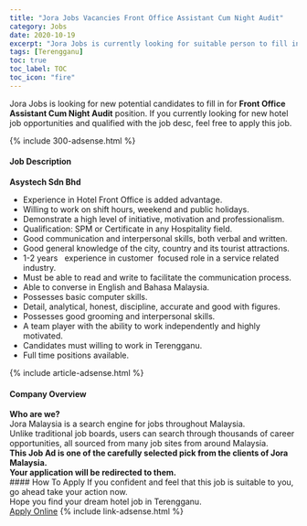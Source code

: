 ```yaml
---
title: "Jora Jobs Vacancies Front Office Assistant Cum Night Audit" 
category: Jobs 
date: 2020-10-19 
excerpt: "Jora Jobs is currently looking for suitable person to fill in the Front Office Assistant Cum Night Audit which positioned at Terengganu" 
tags: [Terengganu] 
toc: true 
toc_label: TOC 
toc_icon: "fire" 
--- 
```


<p>Jora Jobs is looking for new potential candidates to fill in for <b>Front Office Assistant Cum Night Audit</b> position. If you currently looking for new hotel job opportunities and qualified with the job desc, feel free to apply this job.
</p>{% include 300-adsense.html %} 
<div><div><h4>Job Description</h4></div><div><div><span><div><div><strong>Asystech Sdn Bhd</strong></div><ul><li>Experience in Hotel Front Office is added advantage.</li><li>Willing to work on shift hours, weekend and public holidays.</li><li>Demonstrate a high level of initiative, motivation and professionalism.</li><li>Qualification: SPM or Certificate in any Hospitality field.</li><li>Good communication and interpersonal skills, both verbal and written.</li><li>Good general knowledge of the city, country and its tourist attractions.</li><li>1-2 years&#160;&#160; experience in customer&#160; focused role in a service related industry.</li><li>Must be able to read and write to facilitate the communication process.</li><li>Able to converse in English and Bahasa Malaysia.</li><li>Possesses basic computer skills.</li><li>Detail, analytical, honest, discipline, accurate and good with figures.</li><li>Possesses good grooming and interpersonal skills.</li><li>A team player with the ability to work independently and highly motivated.</li><li>Candidates must willing to work in Terengganu.</li><li>Full time positions available.</li></ul></div></span></div></div></div> 
{% include article-adsense.html %} 
<div><div><h4>Company Overview</h4></div><div><div><span><div><div>
<strong>Who are we?</strong></div>
<div>
	Jora Malaysia is a search engine for jobs throughout Malaysia.<br>
	Unlike traditional job boards, users can search through thousands of career opportunities, all sourced from many job sites from around Malaysia.&#160;</div>
<div>
<div>
<strong>This Job Ad is one of the carefully selected pick from the clients of Jora Malaysia.</strong></div>
<div>
<strong>Your application will be redirected to them.</strong></div>
</div></div></span></div></div></div> 
#### How To Apply 
If you confident and feel that this job is suitable to you, go ahead take your action now. <br/> 
Hope you find your dream hotel job in Terengganu. <br/> 
<a href="https://www.jobstreet.com.my/en/job/front-office-assistant-cum-night-audit-4407800?jobId=jobstreet-my-job-4407800" class="btn btn--info" target="_blank" rel="nofollow noopenner">Apply Online</a> 
{% include link-adsense.html %} 